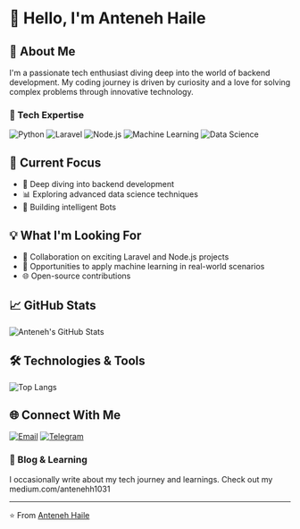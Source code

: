 # 👋 Hello, I'm Anteneh Haile

## 🚀 About Me

I'm a passionate tech enthusiast diving deep into the world of backend development. My coding journey is driven by curiosity and a love for solving complex problems through innovative technology.

### 🔬 Tech Expertise
![Python](https://img.shields.io/badge/-Python-black?style=flat-square&logo=python)
![Laravel](https://img.shields.io/badge/-Laravel-black?style=flat-square&logo=laravel)
![Node.js](https://img.shields.io/badge/-Node.js-black?style=flat-square&logo=Node.js)
![Machine Learning](https://img.shields.io/badge/-Machine%20Learning-black?style=flat-square&logo=tensorflow)
![Data Science](https://img.shields.io/badge/-Data%20Science-black?style=flat-square&logo=python)

## 🌟 Current Focus

- 🧠 Deep diving into backend development
- 📊 Exploring advanced data science techniques
- 🤖 Building intelligent Bots

## 💡 What I'm Looking For

- 🤝 Collaboration on exciting Laravel and Node.js projects
- 🚀 Opportunities to apply machine learning in real-world scenarios
- 🌐 Open-source contributions

## 📈 GitHub Stats

![Anteneh's GitHub Stats](https://github-readme-stats.vercel.app/api?username=antishman&show_icons=true&theme=radical)

## 🛠 Technologies & Tools

![Top Langs](https://github-readme-stats.vercel.app/api/top-langs/?username=antishman&layout=compact&theme=radical)

## 🌐 Connect With Me

[![Email](https://img.shields.io/badge/Email-antenehh1031%40gmail.com-red?style=flat-square&logo=gmail)](mailto:antenehh1031@gmail.com)
[![Telegram](https://img.shields.io/badge/Telegram-%40antenehhaile-blue?style=flat-square&logo=telegram)](https://t.me/antenehhaile)



### 📝 Blog & Learning

I occasionally write about my tech journey and learnings. Check out my medium.com/antenehh1031

---

⭐️ From [Anteneh Haile](https://github.com/antishman)

<!---
Antishman/Antishman is a ✨ special ✨ repository because its `README.md` (this file) appears on your GitHub profile.
You can click the Preview link to take a look at your changes.
--->
